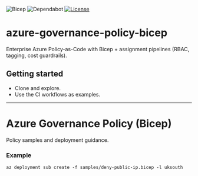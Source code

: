 ﻿![Bicep](https://github.com/berkeleyo/azure-governance-policy-bicep/actions/workflows/bicep-validate.yml/badge.svg)
![Dependabot](https://img.shields.io/badge/Dependabot-enabled-brightgreen)
[![License](https://img.shields.io/badge/license-MIT-blue.svg)](LICENSE)

# azure-governance-policy-bicep

Enterprise Azure Policy-as-Code with Bicep + assignment pipelines (RBAC, tagging, cost guardrails).

## Getting started
- Clone and explore.
- Use the CI workflows as examples.


---

# Azure Governance Policy (Bicep)

Policy samples and deployment guidance.

### Example
`az deployment sub create -f samples/deny-public-ip.bicep -l uksouth`

